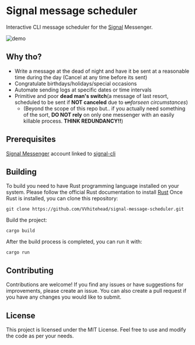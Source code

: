 # Signal message scheduler
Interactive CLI message scheduler for the [Signal](https://signal.org/) Messenger.

![demo](https://github.com/VVhitehead/signal-message-scheduler/assets/15060088/dfedb570-795c-4ce7-bb31-bf6ffeefeebe)

## Why tho?
- Write a message at the dead of night and have it be sent at a reasonable time during the day (Cancel at any time before its sent)
- Congratulate birthdays/holidays/special occasions 
- Automate sending logs at specific dates or time intervals
- Primitive and poor **dead man's switch**(a message of last resort, scheduled to be sent if **NOT canceled** due to _~~un~~forseen circumstances_) 
    * (Beyond the scope of this repo but.. if you actually need something of the sort, **DO NOT rely** on only one messenger with an easily killable process. **THINK REDUNDANCY!!**)

## Prerequisites 
[Signal Messenger](https://signal.org/) account linked to [signal-cli](https://github.com/AsamK/signal-cli/wiki/Quickstart)

## Building
To build you need to have Rust programming language installed on your system. Please follow the official Rust documentation to install [Rust](https://www.rust-lang.org/tools/install)
Once Rust is installed, you can clone this repository:
```
git clone https://github.com/VVhitehead/signal-message-scheduler.git
```

Build the project:
```
cargo build
```

After the build process is completed, you can run it with:
```
cargo run
```

## Contributing
Contributions are welcome! If you find any issues or have suggestions for improvements, please create an issue.
You can also create a pull request if you have any changes you would like to submit.

## License
This project is licensed under the MIT License. Feel free to use and modify the code as per your needs.
